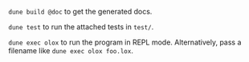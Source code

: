 `dune build @doc` to get the generated docs.

`dune test` to run the attached tests in `test/`.

`dune exec olox` to run the program in REPL mode. Alternatively, pass a filename like `dune exec olox foo.lox`.